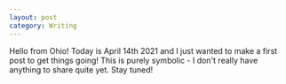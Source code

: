 ```yaml
---
layout: post
category: Writing
---
```


Hello from Ohio! Today is April 14th 2021 and I just wanted to make a first post to get things going! This is purely symbolic - I don't really have anything to share quite yet. Stay tuned!